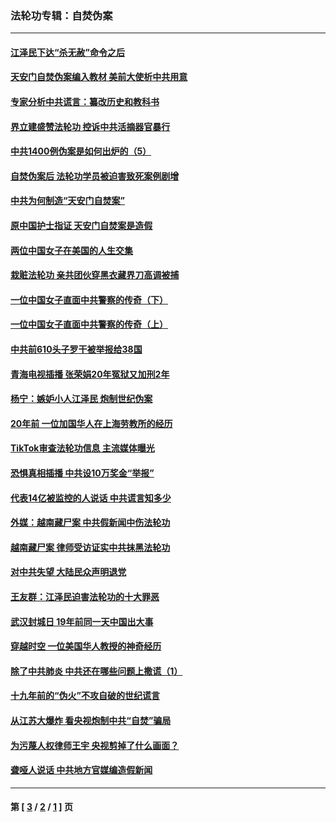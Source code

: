 ### 法轮功专辑：自焚伪案
---
#### [江泽民下达“杀无赦”命令之后](../../pages/nf5562/n13878084.md?06050430) 
#### [天安门自焚伪案编入教材 美前大使析中共用意](../../pages/nf5562/n13791932.md?06050430) 
#### [专家分析中共谎言：纂改历史和教科书](../../pages/nf5562/n13781542.md?06050430) 
#### [界立建盛赞法轮功 控诉中共活摘器官暴行](../../pages/nf5562/n13781971.md?06050430) 
#### [中共1400例伪案是如何出炉的（5）](../../pages/nf5562/n13226831.md?06050430) 
#### [自焚伪案后 法轮功学员被迫害致死案例剧增](../../pages/nf5562/n13190600.md?06050430) 
#### [中共为何制造“天安门自焚案”](../../pages/nf5562/n13183270.md?06050430) 
#### [原中国护士指证 天安门自焚案是造假](../../pages/nf5562/n13172289.md?06050430) 
#### [两位中国女子在美国的人生交集](../../pages/nf5562/n13156138.md?06050430) 
#### [栽赃法轮功 亲共团伙穿黑衣藏界刀高调被捕](../../pages/nf5562/n13073780.md?06050430) 
#### [一位中国女子直面中共警察的传奇（下）](../../pages/nf5562/n12989706.md?06050430) 
#### [一位中国女子直面中共警察的传奇（上）](../../pages/nf5562/n12985072.md?06050430) 
#### [中共前610头子罗干被举报给38国](../../pages/nf5562/n12975419.md?06050430) 
#### [青海电视插播 张荣娟20年冤狱又加刑2年](../../pages/nf5562/n12738166.md?06050430) 
#### [杨宁：嫉妒小人江泽民 炮制世纪伪案](../../pages/nf5562/n12724108.md?06050430) 
#### [20年前 一位加国华人在上海劳教所的经历](../../pages/nf5562/n12707932.md?06050430) 
#### [TikTok审查法轮功信息 主流媒体曝光](../../pages/nf5562/n12362336.md?06050430) 
#### [恐惧真相插播 中共设10万奖金“举报”](../../pages/nf5562/n12306396.md?06050430) 
#### [代表14亿被监控的人说话 中共谎言知多少](../../pages/nf5562/n12297484.md?06050430) 
#### [外媒：越南藏尸案 中共假新闻中伤法轮功](../../pages/nf5562/n12264411.md?06050430) 
#### [越南藏尸案 律师受访证实中共抹黑法轮功](../../pages/nf5562/n12261878.md?06050430) 
#### [对中共失望 大陆民众声明退党](../../pages/nf5562/n12187315.md?06050430) 
#### [王友群：江泽民迫害法轮功的十大罪恶](../../pages/nf5562/n12169074.md?06050430) 
#### [武汉封城日 19年前同一天中国出大事](../../pages/nf5562/n12150901.md?06050430) 
#### [穿越时空  一位美国华人教授的神奇经历](../../pages/nf5562/n12097460.md?06050430) 
#### [除了中共肺炎 中共还在哪些问题上撒谎（1）](../../pages/nf5562/n11955770.md?06050430) 
#### [十九年前的“伪火”不攻自破的世纪谎言](../../pages/nf5562/n11813238.md?06050430) 
#### [从江苏大爆炸 看央视炮制中共“自焚”骗局](../../pages/nf5562/n11140275.md?06050430) 
#### [为污蔑人权律师王宇 央视剪掉了什么画面？](../../pages/nf5562/n11130142.md?06050430) 
#### [聋哑人说话 中共地方官媒编造假新闻](../../pages/nf5562/n11006067.md?06050430) 

---
#### 第 [ [3](./3.md?06050430) / [2](./2.md?06050430) / [1](./1.md?06050430) ] 页
